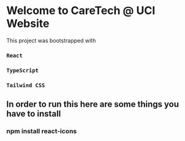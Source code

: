# Welcome to CareTech @ UCI Website

This project was bootstrapped with
### `React`
### `TypeScript`
### `Tailwind CSS`



## In order to run this here are some things you have to install
### npm install react-icons